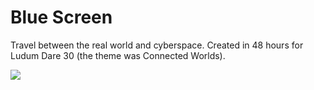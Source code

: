 # Blue Screen
Travel between the real world and cyberspace. Created in 48 hours for Ludum Dare 30 (the theme was Connected Worlds).

![](http://i.imgur.com/utyNt5T.gif)
